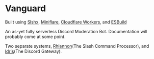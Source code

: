 # Vanguard

Built using [Slshx](https://github.com/mrbbot/slshx), [Miniflare](https://github.com/cloudflare/miniflare), [Cloudflare Workers](https://workers.cloudflare.com), and [ESBuild](https://esbuild.github.io)

An as-yet fully serverless Discord Moderation Bot. Documentation will probably come at some point.

Two separate systems, [Rhiannon](Rhiannon)(The Slash Command Processor), and [Idris](Idris)(The Discord Gateway).